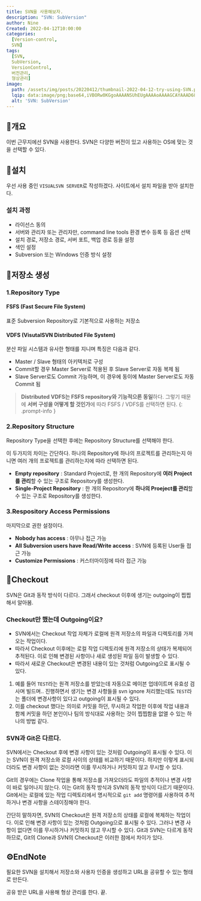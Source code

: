 ```yaml
---
title: SVN을 사용해보자.
description: "SVN: SubVersion"
author: Nine
Created: 2022-04-12T10:00:00
categories:
  [Version-control,
  SVN]
tags:
  [SVN,
  SubVersion,
  VersionControl,
  버전관리,
  형상관리]
image:
  path: /assets/img/posts/20220412/thumbnail-2022-04-12-try-using-SVN.png
  lqip: data:image/png;base64,iVBORw0KGgoAAAANSUhEUgAAAAoAAAAGCAYAAAD68A/GAAAAAklEQVR4AewaftIAAABSSURBVI3BSwqAIBRA0as9SoIGLbmFtKE20qxRH03REAyaBJ6jpnlJVNBUEoreCOPQkZlWiDGxbifWBTKhOG1AAU2j2S/P7SPWBV7Cx2EDfzSVHuy4Gpsc7lN1AAAAAElFTkSuQmCC
  alt: 'SVN: SubVersion'
---
```

## 📌개요

이번 근무지에선 SVN을 사용한다.
SVN은 다양한 버전이 있고 사용하는 OS에 맞는 것을 선택할 수 있다.

## 📌설치

우선 사용 중인 `VISUALSVN SERVER`로 작성하겠다.
사이트에서 설치 파일을 받아 설치한다.

### 설치 과정

- 라이선스 동의
- 서버와 관리자 또는 관리자만, command line tools 환경 변수 등록 등 옵션 선택
- 설치 경로, 저장소 경로, 서버 포트, 백업 경로 등을 설정
- 색인 설정
- Subversion 또는 Windows 인증 방식 설정

## 📌저장소 생성

### 1.Repository Type

#### FSFS (Fast Secure File System)

표준 Subversion Repository로 기본적으로 사용하는 저장소

#### VDFS (VisutalSVN Distributed File System)

분산 파일 시스템과 유사한 형태를 지니며 특징은 다음과 같다.

 - Master / Slave 형태의 아키텍처로 구성  
 - Commit할 경우 Master Server로 적용된 후 Slave Server로 자동 복제 됨  
 - Slave Server로도 Commit 가능하며, 이 경우에 동이에 Master Server로도 자동 Commit 됨

> **Distributed VDFS는 FSFS repository와 기능적으론 동일**하다. 그렇기 때문에 **서버 구성을 어떻게 할 것인가**에 따라 FSFS / VDFS를 선택하면 된다.
{: .prompt-info }

### 2.Repository Structure

Repository Type을 선택한 후에는 Repository Structure를 선택해야 한다.

이 두가지의 차이는 간단하다.
하나의 Repository에 하나의 프로젝트를 관리하는지 아니면 여러 개의 프로젝트를 관리하는지에 따라 선택하면 된다.

- **Empty repository** : Standard Project로, 한 개의 Repository에 **여러 Project를 관리**할 수 있는 구조로 Repository를 생성한다.
- **Single-Project Repository** : 한 개의 Repository에 **하나의 Proeject를 관리**할 수 있는 구조로 Repository를 생성한다.

### 3.Respository Access Permissions

마지막으로 권한 설정이다.

- **Nobody has access** : 아무나 접근 가능
- **All Subversion users have Read/Write access** : SVN에 등록된 User들 접근 가능
- **Customize Permissions** : 커스터마이징에 따라 접근 가능

## 📌Checkout

SVN은 Git과 동작 방식이 다르다.
그래서 checkout 이후에 생기는 outgoing이 찝찝해서 알아봄.

### Checkout만 했는데 Outgoing이요?

- SVN에서는 Checkout 작업 자체가 로컬에 원격 저장소의 파일과 디렉토리를 가져오는 작업이다.
- 따라서 Checkout 이후에는 로컬 작업 디렉토리에 원격 저장소의 상태가 복제되어 추적된다. 이로 인해 변경된 사항이나 새로 생성된 파일 등이 발생할 수 있다.
- 따라서 새로운 Checkout은 변경된 내용이 있는 것처럼 Outgoing으로 표시될 수 있다.

1. 예를 들어 `TEST`라는 원격 저장소를 받았는데 자동으로 메이븐 업데이트며 유효성 검사며 빌드며.. 진행하면서 생기는 변경 사항들을 svn ignore 처리했는데도 `TEST`라는 폴더에 변경사항이 있다고 outgoing이 표시될 수 있다.
2. 이를 checkout 했다는 의미로 커밋을 하던, 무시하고 작업한 이후에 작업 내용과 함께 커밋을 하던 본인이나 팀의 방식대로 사용하는 것이 찝찝함을 없앨 수 있는 하나의 방법 같다.

### SVN과 Git은 다르다.

SVN에서는 Checkout 후에 변경 사항이 있는 것처럼 Outgoing이 표시될 수 있다.
이는 SVN이 원격 저장소와 로컬 사이의 상태를 비교하기 때문이다.
하지만 이렇게 표시되더라도 변경 사항이 없는 것이라면 이를 무시하거나 커밋하지 않고 무시할 수 있다.

Git의 경우에는 Clone 작업을 통해 저장소를 가져오더라도 파일의 추적이나 변경 사항이 바로 일어나지 않는다.
이는 Git의 동작 방식과 SVN의 동작 방식이 다르기 때문이다.
Git에서는 로컬에 있는 작업 디렉토리에서 명시적으로 `git add` 명령어를 사용하여 추적하거나 변경 사항을 스테이징해야 한다.

간단히 말하자면, SVN의 Checkout은 원격 저장소의 상태를 로컬에 복제하는 작업이다.
이로 인해 변경 사항이 있는 것처럼 Outgoing으로 표시될 수 있다.
그러나 변경 사항이 없다면 이를 무시하거나 커밋하지 않고 무시할 수 있다.
Git과 SVN는 다르게 동작하므로, Git의 Clone과 SVN의 Checkout은 이러한 점에서 차이가 있다.

## ⚙️EndNote

필요한 SVN을 설치해서 저장소와 사용자 인증을 생성하고 URL을 공유할 수 있는 형태로 만든다.

공유 받은 URL을 사용해 형상 관리를 한다. 끝.
